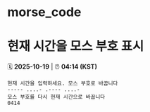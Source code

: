 # morse_code
# 현재 시간을 모스 부호 표시
<!-- MORSE_TIME_START -->
🗓️ **2025-10-19** | ⏰ **04:14 (KST)**

```
현재 시간을 입력하세요. 모스 부호로 바꿉니다
----- ....- .---- ....-
모스 부호를 다시 현재 시간으로 바꿉니다
0414
```
<!-- MORSE_TIME_END -->

